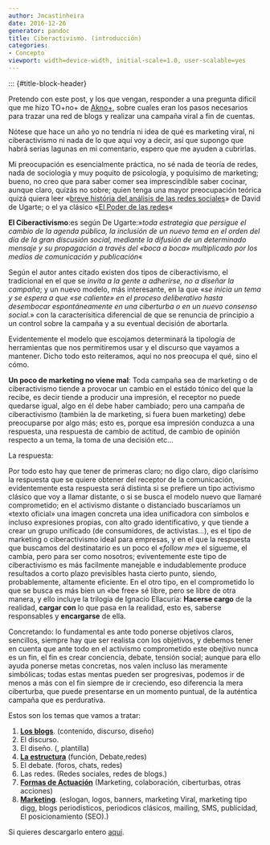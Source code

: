 ```yaml
---
author: Jmcastinheira
date: 2016-12-26
generator: pandoc
title: Ciberactivismo. (introducción)
categories:
- Concepto
viewport: width=device-width, initial-scale=1.0, user-scalable=yes
---
```


::: {#title-block-header}

Pretendo con este post, y los que vengan, responder a una pregunta
dificil que me hizo TO+no+ de
[Akno+](http://acanomas.bligoo.com/content), sobre cuales eran los pasos
necesarios para trazar una red de blogs y realizar una campaña viral a
fin de cuentas.

Nótese que hace un año yo no tendría ni idea de qué es marketing viral,
ni ciberactivismo ni nada de lo que aquí voy a decir, así que supongo
que habrá serias lagunas en mi comentario, espero que me ayuden a
cubrirlas.

Mi preocupación es esencialmente práctica, no sé nada de teoría de
redes, nada de sociología y muy poquito de psicología, y poquísimo de
marketing; bueno, no creo que para saber comer sea imprescindible saber
cocinar, aunque claro, quizás no sobre; quien tenga una mayor
preocupación teórica quizá quiera leer «[breve história del análisis de
las redes
sociales](http://www.deugarte.com/gomi/historia_del_analisis_de_redes_sociales.pdf)»
de David de Ugarte; o el ya clásico «[El Poder de las
redes](http://www.deugarte.com/manual-ilustrado-para-ciberactivistas)«

**El Ciberactivismo**:es según De Ugarte:»*toda estrategia que persigue
el cambio de la agenda pública, la inclusión de un nuevo tema en el
orden del día de la gran discusión social, mediante la difusión de un
determinado mensaje y su propagación a través del «boca a boca»
multiplicado por los medios de comunicación y publicación*«

Según el autor antes citado existen dos tipos de ciberactivismo, el
tradicional en el que se *invita a la gente a adherirse, no a diseñar la
campaña*; y un nuevo modelo, más interesante, en la que «*se inicia un
tema y se espera a que «se caliente» en el proceso deliberativo hasta
desembocar espontáneamente en una ciberturba o en un nuevo consenso
social.*» con la caracterísitica diferencial de que se renuncia de
principio a un control sobre la campaña y a su eventual decisión de
abortarla.

Evidentemente el modelo que escojamos determinará la tipología de
herramientas que nos permitiremos usar y el discurso que vayamos a
mantener. Dicho todo esto reiteramos, aquí no nos preocupa el qué, sino
el cómo.

**Un poco de marketing no viene mal**: Toda campaña sea de marketing o
de ciberactivismo tiende a provocar un cambio en el estádo tónico del
que la recibe, es decir tiende a producir una impresión, el receptor no
puede quedarse igual, algo en él debe haber cambiado; pero una campaña
de ciberactivismo (también la de marketing, si fuera buen marketing)
debe preocuparse por algo más; esto es, porque esa impresión conduzca a
una respuesta, una respuesta de cambio de actitud, de cambio de opinión
respecto a un tema, la toma de una decisión etc...

La respuesta:

Por todo esto hay que tener de primeras claro; no digo claro, digo
clarísimo la respuesta que se quiere obtener del receptor de la
comunicación, evidentemente esta respuesta será distinta si se prefiere
un tipo activismo clásico que voy a llamar distante, o si se busca el
modelo nuevo que llamaré comprometido; en el activismo distante o
distanciado buscaríamos un «texto oficial» una imagen concreta una idea
unificadora con simbolos e incluso expresiones propias, con alto grado
identificativo, y que tiende a crear un grupo unificado (de
consumidores, de activistas...), es el tipo de marketing o
ciberactivismo ideal para empresas, y en el que la respuesta que
buscamos del destinatario es un poco el «*follow me*» el sígueme, el
cambia, pero para ser como nosotros; eviventemente este tipo de
ciberactivismo es más facilmente manejable e indudablemente produce
resultados a corto plazo previsibles hasta cierto punto, siendo,
probablemente, altamente eficiente. En el otro tipo, en el comprometido
lo que se busca es más bien un «be free» sé libre, pero se libre de otra
manera, y ello incluye la trilogía de Ignacio Ellacuría: **Hacerse
cargo** de la realidad, **cargar con** lo que pasa en la realidad, esto
es, saberse responsables y **encargarse** de ella.

Concretando: lo fundamental es ante todo ponerse objetivos claros,
sencillos, siempre hay que ser realista con los objetivos, y debemos
tener en cuenta que ante todo en el activismo comprometido este obejtivo
nunca es un fin, el fin es crear conciencia, debate, tensión social;
aunque para ello ayuda ponerse metas concretas, nos valen incluso las
meramente simbólicas; todas estas mentas pueden ser progresivas, podemos
ir de menos a más con el fin siempre de ir creciendo, eso diferencia la
mera ciberturba, que puede presentarse en un momento puntual, de la
auténtica campaña que es perdurativa.

Estos son los temas que vamos a tratar:

1.  [**Los
    blogs**](http://entelequia.bligoo.com/content/view/167332/Herramientas_del_ciberactivista_Primera_parte_Los_Blogs.html).
    (contenido, discurso, diseño)
2.  El discurso.
3.  El diseño. (, plantilla)
4.  [**La
    estructura**](http://entelequia.bligoo.com/content/view/169356/Herramientas_del_ciberactivista_II_La_estructura.html)
    (función, Debate,redes)
5.  El debate. (foros, chats, redes)
6.  Las redes. (Redes sociales, redes de blogs.)
7.  [**Formas de
    Actuación**](http://entelequia.bligoo.com/content/view/176816/Herramientas_del_ciberactivista_III_Formas_de_participacion.html)
    (Marketing, colaboración, ciberturbas, otras acciones)
8.  [**Marketing**](http://entelequia.bligoo.com/content/view/193482/Herramientas_de_Marketing_y_ciberactivismo_IV.html).
    (eslogan, logos, banners, marketing Viral, marketing tipo digg,
    blogs periodisticos, periodicos clásicos, mailing, SMS, publicidad,
    El posicionamiento (SEO).)

Si quieres descargarlo entero
[aqui](http://writer.zoho.com/public/auluses/Ciberactivismo/script).
